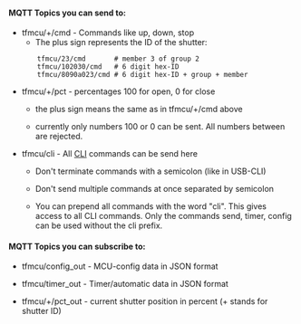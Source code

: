 #### MQTT Topics you can send to:

* tfmcu/+/cmd - Commands like up, down, stop
     * The plus sign represents the ID of the shutter:
    
```
       tfmcu/23/cmd       # member 3 of group 2
       tfmcu/102030/cmd   # 6 digit hex-ID
       tfmcu/8090a023/cmd # 6 digit hex-ID + group + member
```

* tfmcu/+/pct - percentages 100 for open, 0 for close

     * the plus sign means the same as in tfmcu/+/cmd above
 
     * currently only numbers 100 or 0 can be sent. All numbers between are rejected.
    

* tfmcu/cli  - All [CLI](CLI.md) commands can be send here

     * Don't terminate commands with a semicolon (like in USB-CLI)

     * Don't send multiple commands at once separated by semicolon

     * You can prepend all commands with the word "cli". This gives access to all
    CLI commands. Only the commands send, timer, config can be used without the cli prefix.


#### MQTT Topics you can subscribe to:

* tfmcu/config_out -  MCU-config data in JSON format

* tfmcu/timer_out - Timer/automatic data  in JSON format

* tfmcu/+/pct_out - current shutter position in percent (+ stands for shutter ID)
